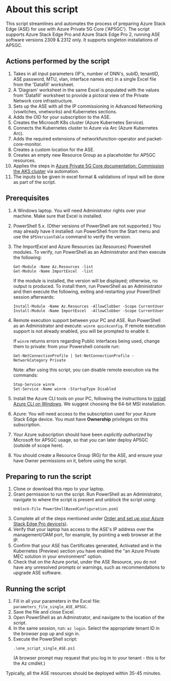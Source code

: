 # About this script
This script streamlines and automates the process of preparing Azure Stack Edge (ASE) for use with Azure Private 5G Core ('AP5GC').
The script supports Azure Stack Edge Pro and Azure Stack Edge Pro 2, running ASE software versions 2309 & 2312 only. It supports singleton installations of AP5GC.

## Actions performed by the script

1. Takes in all input parameters (IP's, number of DNN's, subID, tenantID, ASE password, MTU, vlan, interface names etc) in a single Excel file from the 'Datafill' worksheet.
1. A 'Diagram' worksheet in the same Excel is  populated with the values from 'Datafill' worksheet to provide a pictoral view of the Private Network core infrastructure.
1. Sets up the ASE with all the IP commissioning in Advanced Networking (vswitches, vnetworks) and Kubernetes sections.
1. Adds the OID for your subscription to the ASE.
1. Creates the Microsoft K8s cluster (Azure Kubernetes Service).
1. Connects the Kubernetes cluster to Azure via Arc (Azure Kubernetes Arc).
1. Adds the required extensions of networkfunction-operator and packet-core-monitor.
1. Creates a custom location for the ASE.
1. Creates an empty new Resource Group as a placeholder for AP5GC resources.
1. Applies the steps in [Azure Private 5G Core documentation: Commission the AKS cluster][1] via automation.
1. The inputs to be given in excel format & validations of input will be done as part of the script.

## Prerequisites

1. A Windows laptop. You will need Administrator rights over your machine. Make sure that Excel is installed.
2. PowerShell 5.x. (Other versions of PowerShell are not supported.) You may already have it installed: run PowerShell from the Start menu and use the `$PSVersionTable` command to verify the version.  
3. The ImportExcel and Azure Resources (az.Resources) Powershell modules. To verify, run PowerShell as an Administrator and then execute the following:

   
   ```
   Get-Module -Name Az.Resources -list
   Get-Module -Name ImportExcel  -list
   ```

   If the module is installed, the version will be displayed; otherwise, no output is produced. To install them, run PowerShell as an Administrator and then execute the following, exiting and restarting your PowerShell session afterwards:
   
   ```
   Install-Module -Name Az.Resources -AllowClobber -Scope CurrentUser
   Install-Module -Name ImportExcel  -AllowClobber -Scope CurrentUser
   ```

4. Remote execution support between your PC and ASE. Run PowerShell as an Administrator and execute: `winrm quickconfig`. If remote execution support is not already enabled, you will be prompted to enable it. 

   If `winrm` returns errors regarding Public interfaces being used, change them to private: from your Powershell console run:
   ```
   Get-NetConnectionProfile | Set-NetConnectionProfile -NetworkCategory Private
   ```
   Note: after using this script, you can disable remote execution via the commands:
   ```
   Stop-Service winrm
   Set-Service -Name winrm -StartupType Disabled
   ```

5. Install the Azure CLI tools on your PC, following the instructions to [install Azure CLI on Windows][2]. We suggest choosing the 64-bit MSI installation.
6. Azure: You will need access to the subscription used for your Azure Stack Edge device. You must have **Ownership** privileges on this subscription.
7. Your Azure subscription should have been *explicitly authorized* by Microsoft for AP5GC usage, so that you can later deploy AP5GC (outside of scope here).
8. You should create a Resource Group (RG) for the ASE, and ensure your have Owner permissions on it, before using the script.

## Preparing to run the script

1. Clone or download this repo to your laptop.
2. Grant permission to run the script. Run PowerShell as an Administrator, navigate to where the script is present and unblock the script using: 
   ```
   Unblock-File PowerShellBasedConfiguration.psm1
   ```
3. Complete all of the steps mentioned under [Order and set up your Azure Stack Edge Pro device(s)][3].
4. Verify that your laptop has access to the ASE's IP address over the management/OAM port, for example, by pointing a web browser at the IP.
5. Confirm that your ASE has Certificates generated, Activated and in the Kubernetes (Preview) section you have enabled the "an Azure Private MEC solution in your environment" option. 
6. Check that on the Azure portal, under the ASE Resource, you do not have any unresolved prompts or warnings, such as recommendations to upgrade ASE software.

## Running the script

1. Fill in all your parameters in the Excel file: `parameters_file_single_ASE_AP5GC`.
2. Save the file and close Excel.
3. Open PowerShell as an Adminstrator, and navigate to the location of the script.
4. In the same session, run: `az login`. Select the appropriate tenant ID in the browser pop up and sign in.
4. Execute the PowerShell script: 
   ```
   .\one_script_single_ASE.ps1
   ```
   (A browser prompt may request that you log in to your tenant - this is for the Az cmdlet.)

Typically, all the ASE resources should be deployed within 35-45 minutes.


[1]: <https://learn.microsoft.com/azure/private-5g-core/commission-cluster?branch=main&pivots=ase-pro-2>
[2]: <https://learn.microsoft.com/cli/azure/install-azure-cli-windows?tabs=azure-cli#install-or-update>
[3]: <https://learn.microsoft.com/azure/private-5g-core/complete-private-mobile-network-prerequisites?pivots=ase-pro-2#order-and-set-up-your-azure-stack-edge-pro-devices>